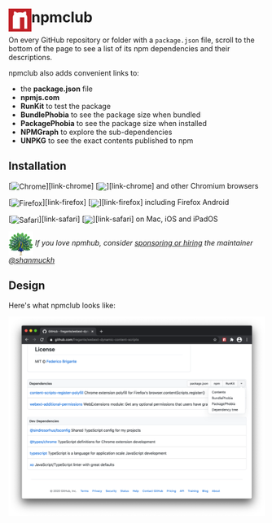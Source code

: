 # <img src="assets/icon.svg" width="45" align="left"> npmclub

<!-- HTML tags used so the description can be copy-pasted onto Mozilla Addons -->

On every GitHub repository or folder with a <code>package.json</code> file, scroll to the bottom of the page to see a list of its npm dependencies and their descriptions.

npmclub also adds convenient links to:

<ul>
	<li>the <b>package.json</b> file
	<li><b>npmjs.com</b>
	<li><b>RunKit</b> to test the package
	<li><b>BundlePhobia</b> to see the package size when bundled
	<li><b>PackagePhobia</b> to see the package size when installed
	<li><b>NPMGraph</b> to explore the sub-dependencies
	<li><b>UNPKG</b> to see the exact contents published to npm
</ul>


## Installation


[<img src="https://raw.githubusercontent.com/alrra/browser-logos/90fdf03c/src/chrome/chrome.svg" width="48" alt="Chrome" valign="middle">][link-chrome] [<img valign="middle" src="https://img.shields.io/chrome-web-store/v/kbbbjimdjbjclaebffknlabpogocablj?label=%20">][link-chrome] and other Chromium browsers

[<img src="https://raw.githubusercontent.com/alrra/browser-logos/90fdf03c/src/firefox/firefox.svg" width="48" alt="Firefox" valign="middle">][link-firefox] [<img valign="middle" src="https://img.shields.io/amo/v/npm-hub.svg?label=%20">][link-firefox] including Firefox Android

[<img src="https://raw.githubusercontent.com/alrra/browser-logos/90fdf03c/src/safari/safari_128x128.png" width="48" alt="Safari" valign="middle">][link-safari] [<img valign="middle" src="https://img.shields.io/itunes/v/1542090429?label=%20">][link-safari] on Mac, iOS and iPadOS

[<img src="https://raw.githubusercontent.com/iamcal/emoji-data/08ec822c38e0b7a6fea0b92a9c42e02b6ba24a84/img-apple-160/1f99a.png" width="48" valign="middle">](https://github.com/sponsors/fregante) _If you love npmhub, consider [sponsoring or hiring](https://github.com/sponsors/shanmuckh) the maintainer [@shanmuckh](https://github.com/shanmuckh)_

## Design

Here's what npmclub looks like:

![npmclub on Chrome](assets/Chrome/window.png)

